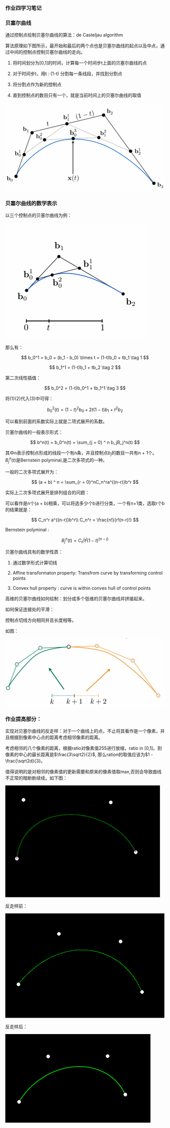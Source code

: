 ### 作业四学习笔记



### 贝塞尔曲线



通过控制点绘制贝塞尔曲线的算法：de Casteljau algorithm

算法原理如下图所示，最开始和最后的两个点也是贝塞尔曲线的起点以及中点，通过中间的控制点控制贝塞尔曲线的走向。

1. 将时间划分为[0,1]的时间，计算每一个时间步t上面的贝塞尔曲线的点

2. 对于时间步t，用t : (1-t) 分割每一条线段，并找到分割点

3. 将分割点作为新的控制点

4. 直到控制点的数目只有一个，就是当前时间上的贝塞尔曲线的取值

![img1](./img/3.PNG)





### 贝塞尔曲线的数学表示

以三个控制点的贝塞尔曲线为例：

![img2](./img/4.PNG)

那么有：

$$
b_0^1 = b_0 + (b_1 - b_0) \times t = (1-t)b_0 + tb_1 \tag 1
$$

$$
b_1^1 = (1-t)b_1 + tb_2 \tag 2
$$



第二次线性插值：

$$
b_0^2 = (1-t)b_0^1 + tb_1^1 \tag 3
$$

将(1)(2)代入(3)中可得：

$$
b_0^2(t) = (1-t)^2b_0 + 2t(1-t)b_1 + t^2b_2
$$

可以看到前面的系数实际上就是二项式展开的系数。

贝塞尔曲线的一般表示形式：

$$
b^n(t) = b_0^n(t) = \sum_{j = 0} ^ n b_jB_j^n(t)
$$

其中n表示控制点形成的线段一个有n条，并且控制点$b_j$的数目一共有n + 1个。$B_j^n(t)$是Bernstein polyminal,是二次多项式的一种。

一般的二次多项式展开为：

$$
(a + b) ^ n = \sum_{r = 0}^nC_n^ra^{(n-r)}b^r
$$

实际上二次多项式展开是排列组合的问题：

可以看作是n个(a + b)相乘，可以将选多少个b进行分类，一个有n+1类，选取r个b的结果就是：

$$
C_n^r a^{(n-r)}b^r\\
C_n^r = \frac{n!}{r!(n-r)!}
$$

Bernstein polyminal :

$$
B_j^n(t) = C_n^jt^j(1-t)^{(n-j)}
$$



贝塞尔曲线具有的数学性质：

1. 通过数学形式计算切线

2. Affine transformaton property: Transfrom curve by transforming control points

3. Convex hull property : curve is within conves hull of control points



高维的贝塞尔曲线如何绘制：划分成多个低维的贝塞尔曲线并拼接起来。

如何保证连接处的平滑：

控制点切线方向相同并且长度相等。

如图：

![img](./img/5.PNG)





### 作业提高部分：

实现对贝塞尔曲线的反走样：对于一个曲线上的点，不止将其看作是一个像素，并且根据到像素中心点的距离考虑相邻像素的距离。

考虑相邻的八个像素的距离，根据ratio对像素值255进行放缩，ratio in [0,1]。到像素的中心的最长距离是$\frac{3\sqrt2}{2}$, 那么ration的取值应该为$1 - \frac{\sqrt2d}{3}。

值得说明的是对相邻的像素值的更新需要和原来的像素值取max,否则会导致曲线不正常的暗断断续续。如下图：

![img](./img/2.PNG)

反走样前：

![img](./img/反走样前.PNG)

反走样后：

![img](./img/反走样后.PNG)
